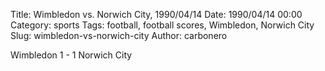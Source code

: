 Title: Wimbledon vs. Norwich City, 1990/04/14
Date: 1990/04/14 00:00
Category: sports
Tags: football, football scores, Wimbledon, Norwich City
Slug: wimbledon-vs-norwich-city
Author: carbonero


Wimbledon 1 - 1 Norwich City
